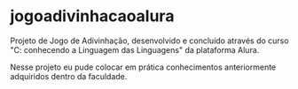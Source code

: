 # jogoadivinhacaoalura
Projeto de Jogo de Adivinhação, desenvolvido e concluído através do curso "C: conhecendo a Linguagem das Linguagens" da plataforma Alura.

Nesse projeto eu pude colocar em prática conhecimentos anteriormente adquiridos dentro da faculdade.
